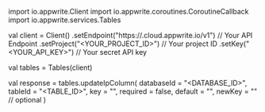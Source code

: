 import io.appwrite.Client
import io.appwrite.coroutines.CoroutineCallback
import io.appwrite.services.Tables

val client = Client()
    .setEndpoint("https://<REGION>.cloud.appwrite.io/v1") // Your API Endpoint
    .setProject("<YOUR_PROJECT_ID>") // Your project ID
    .setKey("<YOUR_API_KEY>") // Your secret API key

val tables = Tables(client)

val response = tables.updateIpColumn(
    databaseId = "<DATABASE_ID>",
    tableId = "<TABLE_ID>",
    key = "",
    required = false,
    default = "",
    newKey = "" // optional
)
